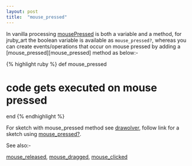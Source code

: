 ```yaml
---
layout: post
title:  "mouse_pressed"
---
```

In vanilla processing [mousePressed][mousePressed] is both a variable and a method, for jruby_art the boolean variable is available as `mouse_pressed?`, whereas you can create events/operations that occur on mouse pressed by adding a [mouse_pressed][mouse_pressed] method as below:-

{% highlight ruby %}
def mouse_pressed  
  # code gets executed on mouse pressed
end
{% endhighlight %}

For sketch with mouse_pressed method see [drawolver][drawolver], follow link for a sketch using [mouse_pressed?][mouse_pressed?].

See also:-

[mouse_released][mouse_released], [mouse_dragged][mouse_dragged], [mouse_clicked][mouse_clicked]

[mouse_pressed?]:https://github.com/ruby-processing/JRubyArt-examples/blob/master/processing_app/basics/input/mouse_press.rb
[mousePressed]:https://processing.org/reference/mousePressed_.html
[drawolver]:https://github.com/ruby-processing/JRubyArt-examples/blob/master/contributed/drawolver.rb
[mouse_released]:https://github.com/ruby-processing/JRubyArt-examples/blob/master/contributed/bezier_playground.rb
[mouse_dragged]:https://github.com/ruby-processing/JRubyArt-examples/blob/master/contributed/bezier_playground.rb
[mouse_clicked]:https://github.com/ruby-processing/JRubyArt-examples/blob/master/contributed/fibonacci_sphere.rb
